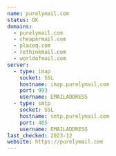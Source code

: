 ```yaml
---
name: purelymail.com
status: OK
domains:
  - purelymail.com
  - cheapermail.com
  - placeq.com
  - rethinkmail.com
  - worldofmail.com
server:
  - type: imap
    socket: SSL
    hostname: imap.purelymail.com
    port: 993
    username: EMAILADDRESS
  - type: smtp
    socket: SSL
    hostname: smtp.purelymail.com
    port: 465
    username: EMAILADDRESS
last_checked: 2023-12
website: https://purelymail.com
---
```

